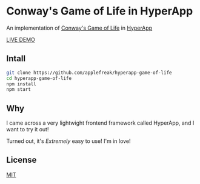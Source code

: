 # Conway's Game of Life in HyperApp

An implementation of [Conway's Game of Life](https://en.wikipedia.org/wiki/Conway%27s_Game_of_Life) in [HyperApp](https://github.com/hyperapp/hyperapp)

[LIVE DEMO](http://game-of-hyperlife.surge.sh/)

## Intall

```bash
git clone https://github.com/applefreak/hyperapp-game-of-life
cd hyperapp-game-of-life
npm install
npm start
```

## Why

I came across a very lightwight frontend framework called HyperApp, and I want to try it out! 

Turned out, it's _Extremely_ easy to use! I'm in love!

## License

[MIT](https://poyu.mit-license.org/)
